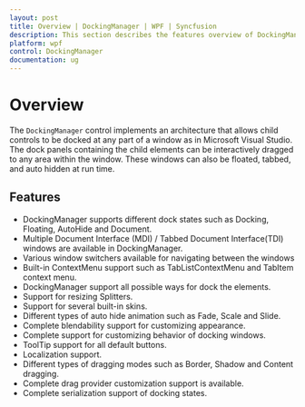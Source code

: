 ```yaml
---
layout: post
title: Overview | DockingManager | WPF | Syncfusion
description: This section describes the features overview of DockingManager control.
platform: wpf
control: DockingManager
documentation: ug
---
```


# Overview

The `DockingManager` control implements an architecture that allows child controls to be docked at any part of a window as in Microsoft Visual Studio. The dock panels containing the child elements can be interactively dragged to any area within the window. These windows can also be floated, tabbed, and auto hidden at run time.

## Features

* DockingManager supports different dock states such as Docking, Floating, AutoHide and Document.
* Multiple Document Interface (MDI) / Tabbed Document Interface(TDI) windows are available in DockingManager.
* Various window switchers available for navigating between the windows 
* Built-in ContextMenu support such as TabListContextMenu and TabItem context menu. 
* DockingManager support all possible ways for dock the elements.
* Support for resizing Splitters.
* Support for several built-in skins.
* Different types of auto hide animation such as Fade, Scale and Slide.
* Complete blendability support for customizing appearance.
* Complete support for customizing behavior of docking windows.
* ToolTip support for all default buttons.
* Localization support.
* Different types of dragging modes such as Border, Shadow and Content dragging.
* Complete drag provider customization support is available.
* Complete serialization support of docking states.